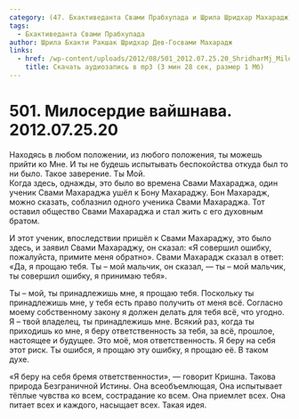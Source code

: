 ```yaml
---
category: (47. Бхактиведанта Свами Прабхупада и Шрила Шридхар Махарадж)
tags:
  - Бхактиведанта Свами Прабхупада
author: Шрила Бхакти Ракшак Шридхар Дев-Госвами Махарадж
links:
  - href: /wp-content/uploads/2012/08/501_2012.07.25.20_ShridharMj_Miloserdiye_Vaishnava.mp3
    title: Скачать аудиозапись в mp3 (3 мин 28 сек, размер 1 Мб)
---
```


# 501. Милосердие вайшнава. 2012.07.25.20

Находясь в любом положении, из любого положения, ты можешь прийти ко Мне. И ты не будешь испытывать беспокойства откуда был то ни было. Такое заверение. Ты Мой.\
Когда здесь, однажды, это было во времена Свами Махараджа, один ученик Свами Махараджа ушёл к Бону Махараджу. Бон Махарадж, можно сказать, соблазнил одного ученика Свами Махараджа. Тот оставил общество Свами Махараджа и стал жить с его духовным братом.

И этот ученик, впоследствии пришёл к Свами Махараджу, это было здесь, и заявил Свами Махараджу, он сказал: «Я совершил ошибку, пожалуйста, примите меня обратно». Свами Махарадж сказал в ответ: «Да, я прощаю тебя. Ты – мой мальчик, он сказал, — ты – мой мальчик, ты совершил ошибку, я принимаю тебя».

Ты – мой, ты принадлежишь мне, я прощаю тебя. Поскольку ты принадлежишь мне, у тебя есть право получить от меня всё. Согласно моему собственному закону я должен делать для тебя всё, что угодно. Я – твой владелец, ты принадлежишь мне. Всякий раз, когда ты приходишь ко мне, я беру ответственность за тебя, за всё, прошлое, настоящее и будущее. Это моё, моя ответственность. Я беру на себя этот риск. Ты ошибся, я прощаю эту ошибку, я прощаю её. В таком духе.

«Я беру на себя бремя ответственности», — говорит Кришна. Такова природа Безграничной Истины. Она всеобъемлющая, Она испытывает тёплые чувства ко всем, сострадание ко всем. Она приемлет всех. Она питает всех и каждого, насыщает всех. Такая идея.

